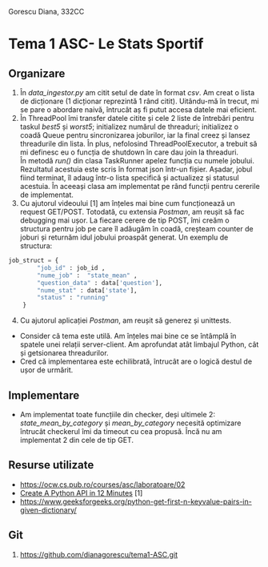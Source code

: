 Gorescu Diana, 
332CC

# Tema 1 ASC- Le Stats Sportif

Organizare
-
1. În *data_ingestor.py* am citit setul de date în format *csv*. Am creat o lista de dicționare (1 dicționar reprezintă 1 rând citit). Uitându-mă în trecut, mi se pare o abordare naivă, întrucât aș fi putut accesa datele mai eficient.
2. În ThreadPool îmi transfer datele citite și cele 2 liste de întrebări pentru taskul *best5* și *worst5*; initializez numărul de threaduri; initializez o coadă Queue pentru sincronizarea joburilor, iar la final creez și lansez threadurile din lista. În plus, nefolosind ThreadPoolExecutor, a trebuit să mi definesc eu o funcția de shutdown în care dau join la threaduri.\
În metodă *run()* din clasa TaskRunner apelez funcția cu numele jobului. Rezultatul acestuia este scris în format json într-un fișier. Așadar, jobul fiind terminat, îl adaug într-o lista specifică și actualizez și statusul acestuia. În aceeași clasa am implementat pe rând funcții pentru cererile de implementat.
3. Cu ajutorul videoului [1] am înțeles mai bine cum funcționează un request GET/POST. Totodată, cu extensia *Postman*, am reușit să fac debugging mai ușor. La fiecare cerere de tip POST, îmi creăm o structura pentru job pe care îl adăugăm în coadă, creșteam counter de joburi și returnăm idul jobului proaspăt generat. Un exemplu de structura:
```python
job_struct = {
        "job_id" : job_id ,
        "nume_job" :  "state_mean" , 
        "question_data" : data['question'],
        "nume_stat" : data['state'],
        "status" : "running"
    }
```
4. Cu ajutorul aplicației *Postman*, am reușit să generez și unittests.


* Consider că tema este utilă. Am înțeles mai bine ce se întâmplă în spatele unei relații server-client. Am aprofundat atât limbajul Python, cât și getsionarea threadurilor.
* Cred că implementarea este echilibrată, întrucât are o logică destul de ușor de urmărit.


Implementare
-

* Am implementat toate funcțiile din checker, deși ultimele 2: *state_mean_by_category* și *mean_by_category* necesită optimizare întrucât checkerul îmi da timeout cu cea propusă. Încă nu am implementat 2 din cele de tip GET.



Resurse utilizate
-

* https://ocw.cs.pub.ro/courses/asc/laboratoare/02
* [Create A Python API in 12 Minutes](https://www.youtube.com/watch?v=zsYIw6RXjfM) [1]
* https://www.geeksforgeeks.org/python-get-first-n-keyvalue-pairs-in-given-dictionary/

Git
-
1. https://github.com/dianagorescu/tema1-ASC.git

